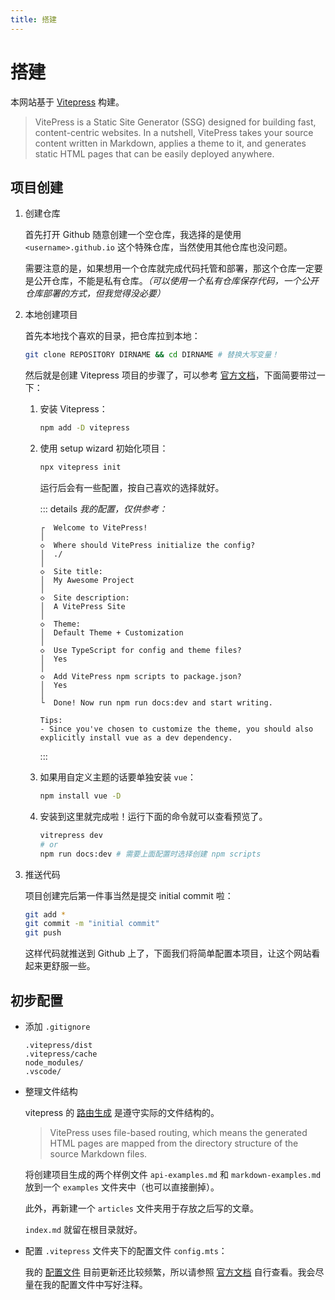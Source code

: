 ```yaml
---
title: 搭建
---
```


# 搭建

本网站基于 [Vitepress](https://vitepress.dev/) 构建。

> VitePress is a Static Site Generator (SSG) designed for building fast, content-centric websites. In a nutshell, VitePress takes your source content written in Markdown, applies a theme to it, and generates static HTML pages that can be easily deployed anywhere.

## 项目创建

1. 创建仓库

    首先打开 Github 随意创建一个空仓库，我选择的是使用 `<username>.github.io` 这个特殊仓库，当然使用其他仓库也没问题。

    需要注意的是，如果想用一个仓库就完成代码托管和部署，那这个仓库一定要是公开仓库，不能是私有仓库。*（可以使用一个私有仓库保存代码，一个公开仓库部署的方式，但我觉得没必要）*

2.  本地创建项目

    首先本地找个喜欢的目录，把仓库拉到本地：
   
    ```bash
    git clone REPOSITORY DIRNAME && cd DIRNAME # 替换大写变量！
    ```

    然后就是创建 Vitepress 项目的步骤了，可以参考 [官方文档](https://vitepress.dev/guide/getting-started)，下面简要带过一下：

    1. 安装 Vitepress：

        ```bash
        npm add -D vitepress
        ```

    2. 使用 setup wizard 初始化项目：

        ```bash
        npx vitepress init
        ```

        运行后会有一些配置，按自己喜欢的选择就好。

        ::: details *我的配置，仅供参考：*
        ```
        ┌  Welcome to VitePress!
        │
        ◇  Where should VitePress initialize the config?
        │  ./
        │
        ◇  Site title:
        │  My Awesome Project
        │
        ◇  Site description:
        │  A VitePress Site
        │
        ◇  Theme:
        │  Default Theme + Customization
        │
        ◇  Use TypeScript for config and theme files?
        │  Yes
        │
        ◇  Add VitePress npm scripts to package.json?
        │  Yes
        │
        └  Done! Now run npm run docs:dev and start writing.

        Tips:
        - Since you've chosen to customize the theme, you should also explicitly install vue as a dev dependency.
        ```
        :::

    3. 如果用自定义主题的话要单独安装 `vue`：

        ```bash
        npm install vue -D
        ```

    4. 安装到这里就完成啦！运行下面的命令就可以查看预览了。

        ```bash
        vitrepress dev
        # or
        npm run docs:dev # 需要上面配置时选择创建 npm scripts
        ```

3. 推送代码
   
    项目创建完后第一件事当然是提交 initial commit 啦：

    ```bash
    git add *
    git commit -m "initial commit"
    git push
    ```

    这样代码就推送到 Github 上了，下面我们将简单配置本项目，让这个网站看起来更舒服一些。

## 初步配置

- 添加 `.gitignore`
  
    ```
    .vitepress/dist
    .vitepress/cache
    node_modules/
    .vscode/
    ```

- 整理文件结构
  
    vitepress 的 [路由生成](https://vitepress.dev/guide/routing) 是遵守实际的文件结构的。

    > VitePress uses file-based routing, which means the generated HTML pages are mapped from the directory structure of the source Markdown files.

    将创建项目生成的两个样例文件 `api-examples.md` 和 `markdown-examples.md` 放到一个 `examples` 文件夹中（也可以直接删掉）。

    此外，再新建一个 `articles` 文件夹用于存放之后写的文章。

    `index.md` 就留在根目录就好。

- 配置 `.vitepress` 文件夹下的配置文件 `config.mts`：

    我的 [配置文件](https://github.com/hf-xz/hf-xz.github.io/blob/master/.vitepress/config.mts) 目前更新还比较频繁，所以请参照 [官方文档](https://vitepress.dev/reference/site-config#site-config) 自行查看。我会尽量在我的配置文件中写好注释。
